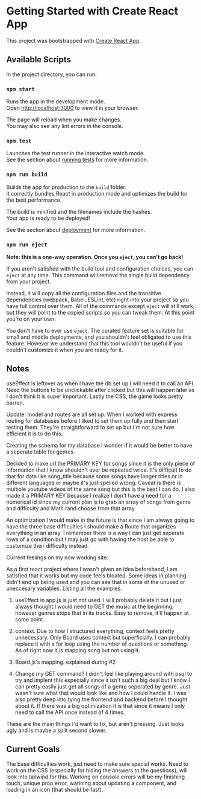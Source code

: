 # Getting Started with Create React App

This project was bootstrapped with [Create React App](https://github.com/facebook/create-react-app).

## Available Scripts

In the project directory, you can run:

### `npm start`

Runs the app in the development mode.\
Open [http://localhost:3000](http://localhost:3000) to view it in your browser.

The page will reload when you make changes.\
You may also see any lint errors in the console.

### `npm test`

Launches the test runner in the interactive watch mode.\
See the section about [running tests](https://facebook.github.io/create-react-app/docs/running-tests) for more information.

### `npm run build`

Builds the app for production to the `build` folder.\
It correctly bundles React in production mode and optimizes the build for the best performance.

The build is minified and the filenames include the hashes.\
Your app is ready to be deployed!

See the section about [deployment](https://facebook.github.io/create-react-app/docs/deployment) for more information.

### `npm run eject`

**Note: this is a one-way operation. Once you `eject`, you can't go back!**

If you aren't satisfied with the build tool and configuration choices, you can `eject` at any time. This command will remove the single build dependency from your project.

Instead, it will copy all the configuration files and the transitive dependencies (webpack, Babel, ESLint, etc) right into your project so you have full control over them. All of the commands except `eject` will still work, but they will point to the copied scripts so you can tweak them. At this point you're on your own.

You don't have to ever use `eject`. The curated feature set is suitable for small and middle deployments, and you shouldn't feel obligated to use this feature. However we understand that this tool wouldn't be useful if you couldn't customize it when you are ready for it.

## Notes

useEffect is leftover as when I have the db set up I will need it to call an API. Need the buttons to be unclickable after clicked but this will happen later as I don't think it is super important.  Lastly the CSS, the game looks pretty barren.

Update: model and routes are all set up. When I worked with express routing for databases before I liked to set them up fully and then start testing them. They're straightforward to set up but I'm not sure how efficient it is to do this.

Creating the schema for my database I wonder if it would be better to have a seperate table for genres.

Decided to make url the PRIMARY KEY for songs since it is the only piece of information that I know shouldn't ever be repeated twice. It's difficult to do that for data like song_title because some songs have longer titles or in different languages or maybe it's just spelled wrong. Caveat is there is multiple youtube videos of the same song but this is the best I can do. I also made it a PRIMARY KEY because I realize I don't have a need for a numerical id since my current plan is to grab an array of songs from genre and difficulty and Math.rand choose from that array.

An optimization I would make in the future is that since I am always going to have the three base difficulties I should make a Route that organizes everything in an array. I remember there is a way I can just get seperate rows of a condition but I may just go with having the host be able to customize their difficulty instead.

Current feelings on my now working site:

As a first react project where I wasn't given an idea beforehand, I am satisfied that it works but my code feels bloated. Some ideas in planning didn't end up being used and you can see that in some of the unused or uneccesary variables. Listing all the examples.

1. useEffect in app.js is just not used. I will probably delete it but I just always thought I would need to GET the music at the beginning, however genres stops that in its tracks. Easy to remove, it'll happen at some point.

2. context. Due to how I structured everything, context feels pretty unnecessary. Only Board uses context but superficially. I can probably replace it with a for loop using the number of questions or something. As of right now it is mapping song but not using it.

3. Board.js's mapping. explained during #2

4. Change my GET command? I didn't feel like playing around with psql to try and implent this especially since it isn't such a big deal but I know I can pretty easily just get all songs of a genre seperated by genre. Just wasn't sure what that would look like and how I could handle it. I was also pretty deep into tying the frontend and backend before I thought about it. If there was a big optimization it is that since it means I only need to call the API once instead of 4 times.

These are the main things I'd want to fix, but aren't pressing. Just looks ugly and is maybe a split second slower.

## Current Goals

The base difficulties work, just need to make sure special works. Need to work on the CSS (especially for hiding the answers to the questions), will look into tailwind for this. Working on console errors will be my finishing touch, unique prop error, warining about updating a component, and loading in an icon (that should be fast).